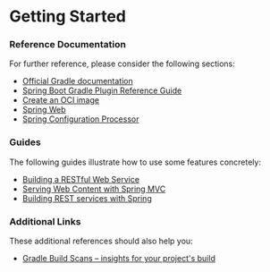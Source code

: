 # Getting Started

### Reference Documentation

For further reference, please consider the following sections:

* [Official Gradle documentation](https://docs.gradle.org)
* [Spring Boot Gradle Plugin Reference Guide](https://docs.spring.io/spring-boot/docs/2.5.4/gradle-plugin/reference/html/)
* [Create an OCI image](https://docs.spring.io/spring-boot/docs/2.5.4/gradle-plugin/reference/html/#build-image)
* [Spring Web](https://docs.spring.io/spring-boot/docs/2.5.4/reference/htmlsingle/#boot-features-developing-web-applications)
* [Spring Configuration Processor](https://docs.spring.io/spring-boot/docs/2.5.4/reference/htmlsingle/#configuration-metadata-annotation-processor)

### Guides

The following guides illustrate how to use some features concretely:

* [Building a RESTful Web Service](https://spring.io/guides/gs/rest-service/)
* [Serving Web Content with Spring MVC](https://spring.io/guides/gs/serving-web-content/)
* [Building REST services with Spring](https://spring.io/guides/tutorials/bookmarks/)

### Additional Links

These additional references should also help you:

* [Gradle Build Scans – insights for your project's build](https://scans.gradle.com#gradle)

